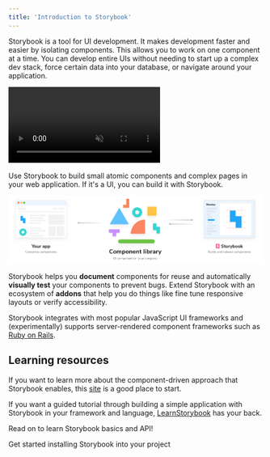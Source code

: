 ```yaml
---
title: 'Introduction to Storybook'
---
```


Storybook is a tool for UI development. It makes development faster and easier by isolating components. This allows you to work on one component at a time. You can develop entire UIs without needing to start up a complex dev stack, force certain data into your database, or navigate around your application.

<video autoPlay muted playsInline loop>
  <source
    src="storybook-hero-video-optimized.mp4"
    type="video/mp4"
  />
</video>

Use Storybook to build small atomic components and complex pages in your web application. If it's a UI, you can build it with Storybook.

![Storybook relationship](./storybook-relationship.png)

Storybook helps you **document** components for reuse and automatically **visually test** your components to prevent bugs. Extend Storybook with an ecosystem of **addons** that help you do things like fine tune responsive layouts or verify accessibility.

Storybook integrates with most popular JavaScript UI frameworks and (experimentally) supports server-rendered component frameworks such as [Ruby on Rails](https://rubyonrails.org/).

## Learning resources

If you want to learn more about the component-driven approach that Storybook enables, this [site](http://componentdriven.org) is a good place to start.

If you want a guided tutorial through building a simple application with Storybook in your framework and language, [LearnStorybook](https://www.learnstorybook.com/) has your back.

Read on to learn Storybook basics and API!

Get started installing Storybook into your project
